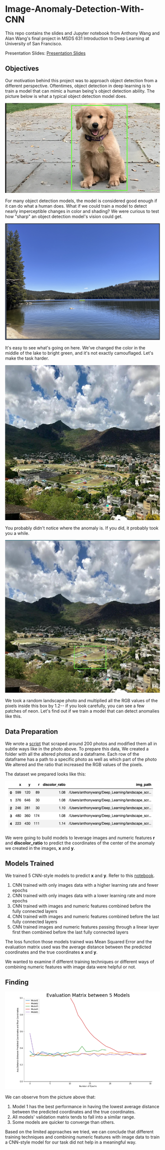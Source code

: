 # Image-Anomaly-Detection-With-CNN

This repo contains the slides and Jupyter notebook from Anthony Wang and Alan Wang's final project in MSDS 631 Introduction to Deep Learning at University of San Francisco. 

Presentation Slides: [Presentation Slides](slides.pdf)

## Objectives

Our motivation behind this project was to approach object detection from a different perspective. Oftentimes, object detection in deep learning is to train a model that can mimic a human being's object detection ability. The picture below is what a typical object detection model does.

![That's a pretty big stick](images/dog_ML.png)

For many object detection models, the model is considered good enough if it can do what a human does. What if we could train a model to detect nearly imperceptible changes in color and shading? We were curious to test how "sharp" an object detection model's vision could get.

![That's a wicked lake](images/distorted_lake.png)

It's easy to see what's going on here. We've changed the color in the middle of the lake to bright green, and it's not exactly camouflaged. Let's make the task harder.

![Where is it](images/9.jpg)

You probably didn't notice where the anomaly is. If you did, it probably took you a while.

![I see it now](images/9_with_box.png)

We took a random landscape photo and multiplied all the RGB values of the pixels inside this box by 1.2-- if you look carefully, you can see a few patches of neon. Let's find out if we train a model that can detect anomalies like this.

## Data Preparation

We wrote a [script](notebooks/image_scrambling.ipynb) that scraped around 200 photos and modified them all in subtle ways like in the photo above. To prepare this data, We created a folder with all the altered photos and a dataframe. Each row of the dataframe has a path to a specific photo as well as which part of the photo We altered and the ratio that increased the RGB values of the pixels. 

The dataset we prepared looks like this:

![dataset df](images/df_dataset.jpg)

We were going to build models to leverage images and numeric features **r** and **discolor_ratio** to predict the coordinates of the center of the anomaly we created in the images, **x** and **y**.

## Models Trained

We trained 5 CNN-style models to predict **x** and **y**. Refer to this [notebook](notebooks/model_training.ipynb).

1. CNN trained with only images data with a higher learning rate and fewer epochs
2. CNN trained with only images data with a lower learning rate and more epochs
3. CNN trained with images and numeric features combined before the fully connected layers
4. CNN trained with images and numeric features combined before the last fully connected layers
5. CNN trained images and numeric features passing through a linear layer first then combined before the last fully connected layers

The loss function those models trained was Mean Squared Error and the evaluation matrix used was the average distance between the predicted coordinates and the true coordinates **x** and **y**.

We wanted to examine if different training techniques or different ways of combining numeric features with image data were helpful or not.

## Finding

![finding](images/performance_matrix.jpg)

We can observe from the picture above that:

1. Model 1 has the best performance in having the lowest average distance between the predicted coordinates and the true coordinates.
2. All models' validation matrix tends to fall into a similar range.
3. Some models are quicker to converge than others. 

Based on the limited approaches we tried, we can conclude that different training techniques and combining numeric features with image data to train a CNN-style model for our task did not help in a meaningful way.
